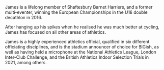 James is a lifelong member of Shaftesbury Barnet Harriers, and a former multi-eventer, winning the European Championships in the U18 double decathlon in 2016.

After hanging up his spikes when he realised he was much better at cycling, James has focused on all other areas of athletics.

James is a highly experienced athletics official, qualified in six different officiating disciplines, and is the stadium announcer of choice for BIGish, as well as having held a microphone at the National Athletics League, London Inter-Club Challenge, and the British Athletics Indoor Selection Trials in 2021, among others.

